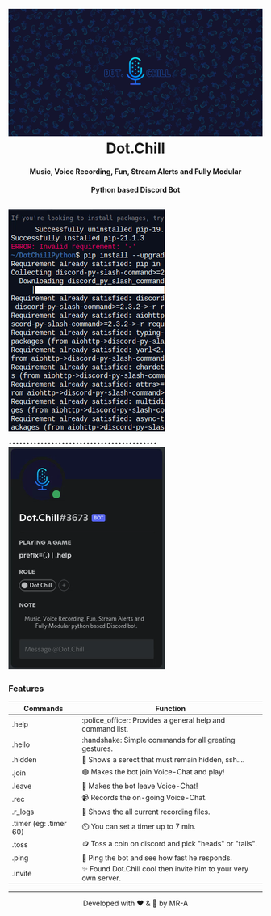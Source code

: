 <h1 align="center">
  <br>
  <a href="https://discord.com/api/oauth2/authorize?client_id=818451840399179776&permissions=8&scope=bot"><img src="https://raw.githubusercontent.com/MR-A0101/Dot.Chill/master/resources/img/Dot.jpg" alt="Dot Dot Chill"></a>
  <br>
  Dot.Chill
  <br>
</h1>

<h4 align="center">Music, Voice Recording, Fun, Stream Alerts and Fully Modular</h4>
<h4 align="center"> Python based Discord Bot</h4>

 <a align="center"><img src="https://raw.githubusercontent.com/MR-A0101/Dot.Chill/master/resources/gif/replit_boot3673.gif" alt="Dot Dot Chill"></a>.......................................... <a align="center"><img src="https://raw.githubusercontent.com/MR-A0101/Dot.Chill/master/resources/gif/dotdotchill.gif" alt="Dot Dot Chill"></a> 
---

### Features

<table>
    <thead>
        <tr>
        <th>Commands</th>
        <th>Function</th>
        </tr>
    </thead>
    <tbody>
        <tr>
        <td>.help</td>
        <td>:police_officer: Provides a general help and command list.</td>
        </tr>
        <tr>
        <td>.hello</td>
        <td>:handshake: Simple commands for all greating gestures.</td>
        </tr>
        <tr>
        <td>.hidden</td>
        <td>🥷 Shows a serect that must remain hidden, ssh....</td>
        </tr>
        <tr>
        <td>.join</td>
        <td>🟢 Makes the bot join Voice-Chat and play!</td>
        </tr>
        <tr>
        <td>.leave</td>
        <td>🔴 Makes the bot leave Voice-Chat!</td>
        </tr>
        <tr>
        <td>.rec</td>
        <td>📹 Records the on-going Voice-Chat.</td>
        </tr>
        <tr>
        <td>.r_logs</td>
        <td>📒 Shows the all current recording files.</td>
        </tr>
        <tr>
        <td>.timer (eg: .timer 60)</td>
        <td>⏲️ You can set a timer up to 7 min.</td>
        </tr>
        <tr>
        <td>.toss</td>
        <td>🪙 Toss a coin on discord and pick "heads" or "tails".</td>
        </tr>
        <tr>
        <td>.ping</td>
        <td>🏓 Ping the bot and see how fast he responds. </td>
        </tr>
        <tr>
        <td>.invite</td>
        <td>✨ Found Dot.Chill cool then invite him to your very own server.</td>
        </tr>
        <tr>
    </tbody>
</table>

---
<p align="center">
Developed with ❤️ & 🧠 by MR-A
</p>
